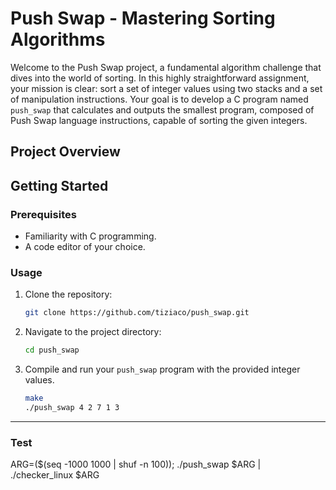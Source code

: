 # Push Swap - Mastering Sorting Algorithms

Welcome to the Push Swap project, a fundamental algorithm challenge that dives into the world of sorting. In this highly straightforward assignment, your mission is clear: sort a set of integer values using two stacks and a set of manipulation instructions. Your goal is to develop a C program named `push_swap` that calculates and outputs the smallest program, composed of Push Swap language instructions, capable of sorting the given integers.

## Project Overview


## Getting Started

### Prerequisites

- Familiarity with C programming.
- A code editor of your choice.

### Usage

1. Clone the repository:

    ```bash
    git clone https://github.com/tiziaco/push_swap.git
    ```

2. Navigate to the project directory:

    ```bash
    cd push_swap
    ```

3. Compile and run your `push_swap` program with the provided integer values.

    ```bash
    make
    ./push_swap 4 2 7 1 3
    ```

---

### Test
ARG=($(seq -1000 1000 | shuf -n 100)); ./push_swap $ARG | ./checker_linux $ARG
